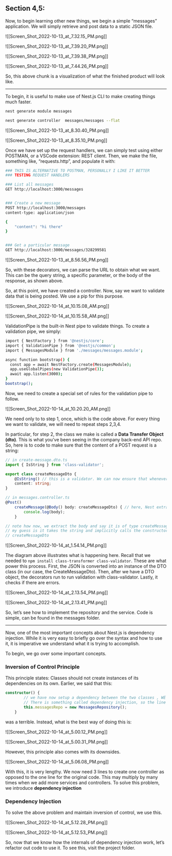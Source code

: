 ## Section 4,5:

Now, to begin learning other new things, we begin a simple “messages” application. We will simply retrieve and post data to a static JSON file.

![[Screen_Shot_2022-10-13_at_7.32.15_PM.png]]

  

![[Screen_Shot_2022-10-13_at_7.39.20_PM.png]]

  

![[Screen_Shot_2022-10-13_at_7.39.38_PM.png]]

![[Screen_Shot_2022-10-13_at_7.44.26_PM.png]]

So, this above chunk is a visualization of what the finished product will look like.

  

---

  

To begin, it is useful to make use of Nest.js CLI to make creating things much faster.

```Bash
nest generate module messages

nest generate controller  messages/messages --flat
```

  

![[Screen_Shot_2022-10-13_at_8.30.40_PM.png]]

![[Screen_Shot_2022-10-13_at_8.35.10_PM.png]]

Once we have set up the request handlers, we can simply test using either POSTMAN, or a VSCode extension: REST client. Then, we make the file, something like, “requests.http”, and populate it with:

```Bash
### THIS IS ALTERNATIVE TO POSTMAN, PERSONALLY I LIKE IT BETTER 
### TESTING REQUEST HANDLERS 

### List all messages 
GET http://localhost:3000/messages


### Create a new message 
POST http://localhost:3000/messages
content-type: application/json

{
    "content": "hi there"
}


### Get a particular message
GET http://localhost:3000/messages/328299581
```

![[Screen_Shot_2022-10-13_at_8.56.56_PM.png]]

So, with these decorators, we can parse the URL to obtain what we want. This can be the query string, a specific parameter, or the body of the response, as shown above.

  

So, at this point, we have created a controller. Now, say we want to validate data that is being posted. We use a pip for this purpose.

![[Screen_Shot_2022-10-14_at_10.15.08_AM.png]]

![[Screen_Shot_2022-10-14_at_10.15.58_AM.png]]

ValidationPipe is the built-in Nest pipe to validate things. To create a validation pipe, we simply:

```Bash
import { NestFactory } from '@nestjs/core';
import { ValidationPipe } from '@nestjs/common';
import { MessagesModule } from './messages/messages.module';

async function bootstrap() {
  const app = await NestFactory.create(MessagesModule);
  app.useGlobalPipes(new ValidationPipe());
  await app.listen(3000);
}
bootstrap();
```

  

Now, we need to create a special set of rules for the validation pipe to follow.

![[Screen_Shot_2022-10-14_at_10.20.20_AM.png]]

We need only to to step 1, once, which is the code above. For every thing we want to validate, we will need to repeat steps 2,3,4.

  

In particular, for step 2, the class we make is called a **Data Transfer Object (dto)**. This is what you’ve been seeing in the company back-end API repo. So, here is to code to make sure that the content of a POST request is a string:

```TypeScript
// in create-message.dto.ts
import { IsString } from 'class-validator';

export class createMessageDto {
    @IsString() // this is a validator. We can now ensure that whenever we make an instance of createMessageDto, that the content is a string 
    content: string;
}

// in messages.controller.ts
@Post()
    createMessage(@Body() body: createMessageDto) { // here, Nest extracts the body for us, and supplies it as a parameter for us
        console.log(body);
    }

// note how now, we extract the body and say it is of type createMessageDto,
// my guess is it takes the string and implicitly calls the constructor of 
// createMessageDto
```

![[Screen_Shot_2022-10-14_at_1.54.14_PM.png]]

The diagram above illustrates what is happening here. Recall that we needed to `npm install class-transformer class-validator`. These are what power this process. First, the JSON is converted into an instance of the DTO class (in our case, the CreateMessageDto). Then, after we have a DTO object, the decorators run to run validation with class-validator. Lastly, it checks if there are errors.

  

![[Screen_Shot_2022-10-14_at_2.13.54_PM.png]]

  

![[Screen_Shot_2022-10-14_at_2.13.41_PM.png]]

So, let’s see how to implement the repository and the service. Code is simple, can be found in the messages folder.

---

  

Now, one of the most important concepts about Nest.js is dependency injection. While it is very easy to briefly go over the syntax and how to use it, it is imperative we understand what it is trying to accomplish.

  

To begin, we go over some important concepts.

### Inversion of Control Principle

This principle states: Classes should not create instances of its dependencies on its own. Earlier, we said that this:

```TypeScript
constructor() {
        // we have now setup a dependency between the two classes , WE DON'T ACTUALLY DO THIS. 
        // There is something called dependency injection, so the line below will soon be obsolete
        this.messagesRepo = new MessagesRepository();
    }
```

was a terrible. Instead, what is the best way of doing this is:

  

![[Screen_Shot_2022-10-14_at_5.00.12_PM.png]]

  

![[Screen_Shot_2022-10-14_at_5.00.31_PM.png]]

  

However, this principle also comes with its downsides.

![[Screen_Shot_2022-10-14_at_5.06.08_PM.png]]

With this, it is very lengthy. We now need 3 lines to create one controller as opposed to the one line for the original code. This may multiply by many times when we add more services and controllers. To solve this problem, we introduce **dependency injection**

  

### Dependency Injection

To solve the above problem and maintain inversion of control, we use this.

![[Screen_Shot_2022-10-14_at_5.12.28_PM.png]]

![[Screen_Shot_2022-10-14_at_5.12.53_PM.png]]

  
So, now that we know how the internals of dependency injection work, let’s refactor out code to use it. To see this, visit the project folder.